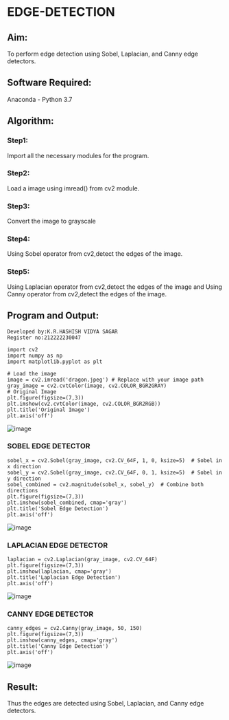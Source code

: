 # EDGE-DETECTION
## Aim:
To perform edge detection using Sobel, Laplacian, and Canny edge detectors.

## Software Required:
Anaconda - Python 3.7

## Algorithm:
### Step1:
Import all the necessary modules for the program.

### Step2:
Load a image using imread() from cv2 module.

### Step3:
Convert the image to grayscale

### Step4:
Using Sobel operator from cv2,detect the edges of the image.

### Step5:

Using Laplacian operator from cv2,detect the edges of the image and Using Canny operator from cv2,detect the edges of the image.

## Program and Output:
```
Developed by:K.R.HASHISH VIDYA SAGAR
Register no:212222230047
```
```
import cv2
import numpy as np
import matplotlib.pyplot as plt

# Load the image
image = cv2.imread('dragon.jpeg') # Replace with your image path
gray_image = cv2.cvtColor(image, cv2.COLOR_BGR2GRAY)
# Original Image
plt.figure(figsize=(7,3))
plt.imshow(cv2.cvtColor(image, cv2.COLOR_BGR2RGB))
plt.title('Original Image')
plt.axis('off')
```
![image](https://github.com/user-attachments/assets/96766209-925f-4ba9-b661-87676a3df415)


### SOBEL EDGE DETECTOR
```
sobel_x = cv2.Sobel(gray_image, cv2.CV_64F, 1, 0, ksize=5)  # Sobel in x direction
sobel_y = cv2.Sobel(gray_image, cv2.CV_64F, 0, 1, ksize=5)  # Sobel in y direction
sobel_combined = cv2.magnitude(sobel_x, sobel_y)  # Combine both directions
plt.figure(figsize=(7,3))
plt.imshow(sobel_combined, cmap='gray')
plt.title('Sobel Edge Detection')
plt.axis('off')
```
![image](https://github.com/user-attachments/assets/19dd580f-30d1-4701-85b3-06b096030b79)

### LAPLACIAN EDGE DETECTOR
```
laplacian = cv2.Laplacian(gray_image, cv2.CV_64F)
plt.figure(figsize=(7,3))
plt.imshow(laplacian, cmap='gray')
plt.title('Laplacian Edge Detection')
plt.axis('off')
```
![image](https://github.com/user-attachments/assets/22485b3c-06bb-47db-a3ca-59fa06d77d2f)

### CANNY EDGE DETECTOR
```
canny_edges = cv2.Canny(gray_image, 50, 150)
plt.figure(figsize=(7,3))
plt.imshow(canny_edges, cmap='gray')
plt.title('Canny Edge Detection')
plt.axis('off')
```
![image](https://github.com/user-attachments/assets/ca251226-73ad-4741-9765-5e0cf39be0a1)

## Result:
Thus the edges are detected using Sobel, Laplacian, and Canny edge detectors.
